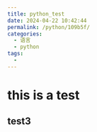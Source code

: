 ```yaml
---
title: python_test
date: 2024-04-22 10:42:44
permalink: /python/109b5f/
categories:
  - 语言
  - python
tags:
  - 
---
```

# this is a test

## test3
